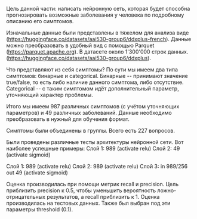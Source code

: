 Цель данной части: написать нейронную сеть, которая будет способна прогнозировать возможные заболевания у человека по подробному описанию его симптомов. 

Изначальные данные были представлены в тяжелом для анализа виде (https://huggingface.co/datasets/aai530-group6/ddxplus-french). Данные можно преобразовать в удобный вид с помощью Parquet (https://parquet.apache.org).
В датасете около 1'300'000 строк данных.
(https://huggingface.co/datasets/aai530-group6/ddxplus). 

Что представляют из себя симптомы? По сути мы имеем два типа симптомов: бинарные и categorical.
Бинарные -- принимают значение true/false, то есть либо наличие данного симптома, либо отсутствие. 
Сategorical -- с таким симптомом идёт дополнительный параметр, уточняющий характер проблемы.

Итого мы имеем 987 различных симптомов (с учётом уточняющих параметров) и 49 различных заболеваний. Данные необходимо преобразовать в нужный для обучения формат. 

Симптомы были объединены в группы. Всего есть 227 вопросов. 

Были проведены различные тесты архитектуры нейронной сети. Вот наиболее успешные примеры:
Слой 1: 989 (activate relu) Слой 2: 49 (activate sigmoid)

Слой 1: 989 (activate relu) Слой 2: 989 (activate relu) Слой 3: in 989/256 out 49 (activate sigmoid)

Оценка производилась при помощи метрик recall и precision. Цель приблизить precision к 0.5, чтобы уменьшить вероятность ложно-отрицательных результатов, а recall приблизить к 1. Оценка производилась на тестовых данных. Также был выбран под эти параметры threshold (0.1). 
